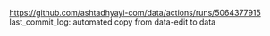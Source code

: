 https://github.com/ashtadhyayi-com/data/actions/runs/5064377915
last_commit_log: automated copy from data-edit to data